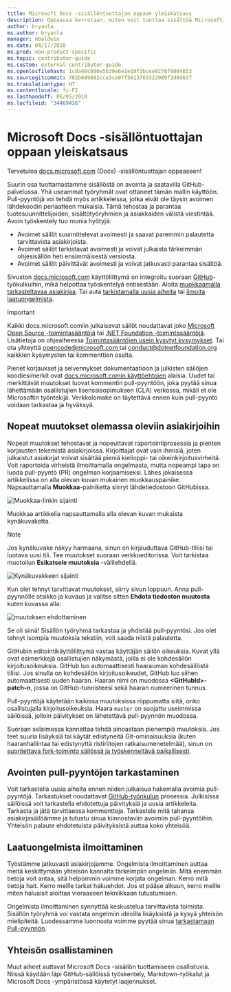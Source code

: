 ```yaml
---
title: Microsoft Docs -sisällöntuottajan oppaan yleiskatsaus
description: Oppaassa kerrotaan, miten voit tuottaa sisältöä Microsoftin dokumentaatiosivustoon docs.microsoft.com.
author: bryanla
ms.author: bryanla
manager: mbaldwin
ms.date: 04/17/2018
ms.prod: non-product-specific
ms.topic: contributor-guide
ms.custom: external-contributor-guide
ms.openlocfilehash: 1cda40c890e5b30e6e1e10f3bcee0278f8004653
ms.sourcegitcommit: 782b689882cce3ce07f5613763322989f2d0d63f
ms.translationtype: HT
ms.contentlocale: fi-FI
ms.lasthandoff: 06/05/2018
ms.locfileid: "34469436"
---
```

# <a name="microsoft-docs-contributor-guide-overview"></a>Microsoft Docs -sisällöntuottajan oppaan yleiskatsaus

Tervetuloa [docs.microsoft.com](https://docs.microsoft.com) (Docs) -sisällöntuottajan oppaaseen!

Suurin osa tuottamastamme sisällöstä on avointa ja saatavilla GitHub-palvelussa. Yhä useammat työryhmät ovat ottaneet tämän mallin käyttöön. Pull-pyyntöjä voi tehdä myös artikkeleissa, jotka eivät ole täysin avoimen lähdekoodin periaatteen mukaisia. Tämä tehostaa ja parantaa tuotesuunnittelijoiden, sisältötyöryhmien ja asiakkaiden välistä viestintää. Avoin työskentely tuo monia hyötyjä:

- Avoimet säilöt suunnittelevat avoimesti ja saavat paremmin palautetta tarvittavista asiakirjoista.
- Avoimet säilöt tarkistavat avoimesti ja voivat julkaista tärkeimmän ohjesisällön heti ensimmäisestä versiosta.
- Avoimet säilöt päivittävät avoimesti ja voivat jatkuvasti parantaa sisältöä.

Sivuston [docs.microsoft.com](https://docs.microsoft.com) käyttöliittymä on integroitu suoraan [GitHub](https://github.com)-työkulkuihin, mikä helpottaa työskentelyä entisestään. Aloita [muokkaamalla tarkasteltavaa asiakirjaa](#quick-edits-to-existing-documents). Tai auta [tarkistamalla uusia aiheita](#review-open-prs) tai [ilmoita laatuongelmista](#create-quality-issues).

> [!IMPORTANT]
> Kaikki docs.microsoft.comiin julkaisevat säilöt noudattavat joko [Microsoft Open Source -toimintasääntöjä](https://opensource.microsoft.com/codeofconduct/) tai [.NET Foundation -toimintasääntöjä](https://dotnetfoundation.org/code-of-conduct). Lisätietoja on ohjeaiheessa [Toimintasääntöjen usein kysytyt kysymykset](https://opensource.microsoft.com/codeofconduct/faq/). Tai ota yhteyttä [ opencode@microsoft.com ](mailto:opencode@microsoft.com) tai [ conduct@dotnetfoundation.org ](mailto:conduct@dotnetfoundation.org) kaikkien kysymysten tai kommenttien osalta.<br>
>
> Pienet korjaukset ja selvennykset dokumentaatioon ja julkisten säilöjen koodiesimerkit ovat [docs.microsoft.comin käyttöehtojen](https://docs.microsoft.com/legal/termsofuse) alaisia. Uudet tai merkittävät muutokset luovat kommentin pull-pyyntöön, joka pyytää sinua lähettämään osallistujien lisenssisopimuksen (CLA) verkossa, mikäli et ole Microsoftin työntekijä. Verkkolomake on täytettävä ennen kuin pull-pyyntö voidaan tarkastaa ja hyväksyä.

## <a name="quick-edits-to-existing-documents"></a>Nopeat muutokset olemassa oleviin asiakirjoihin

Nopeat muutokset tehostavat ja nopeuttavat raportointiprosessia ja pienten korjausten tekemistä asiakirjoissa. Kirjoittajat ovat vain ihmisiä, joten julkaistut asiakirjat voivat sisältää pieniä kielioppi- tai oikeinkirjoitusvirheitä. Voit raportoida virheistä ilmoittamalla ongelmasta, mutta nopeampi tapa on luoda pull-pyyntö (PR) ongelman korjaamiseksi. Lähes jokaisessa artikkelissa on alla olevan kuvan mukainen muokkauspainike. Napsauttamalla **Muokkaa**-painiketta siirryt lähdetiedostoon GitHubissa.

![Muokkaa-linkin sijainti](./media/index/edit-article.png)

Muokkaa artikkelia napsauttamalla alla olevan kuvan mukaista kynäkuvaketta.

> [!NOTE]
> Jos kynäkuvake näkyy harmaana, sinun on kirjauduttava GitHub-tiliisi tai luotava uusi tili. Tee muutokset suoraan verkkoeditorissa. Voit tarkistaa muotoilun **Esikatsele muutoksia** -välilehdellä.

![Kynäkuvakkeen sijainti](./media/index/editicon.png)

Kun olet tehnyt tarvittavat muutokset, siirry sivun loppuun. Anna pull-pyynnölle otsikko ja kuvaus ja valitse sitten **Ehdota tiedoston muutosta** kuten kuvassa alla:

![muutoksen ehdottaminen](./media/index/submit-pull-request.png)

Se oli siinä! Sisällön työryhmä tarkastaa ja yhdistää pull-pyyntösi. Jos olet tehnyt isompia muutoksia tekstiin, voit saada niistä palautetta.

GitHubin editointikäyttöliittymä vastaa käyttäjän säilön oikeuksia. Kuvat yllä ovat esimerkkejä osallistujien näkymästä, joilla ei ole kohdesäilön kirjoitusoikeuksia. GitHub luo automaattisesti haarauman kohdesäilöstä tiliisi. Jos sinulla on kohdesäilön kirjoitusoikeudet, GitHub luo siihen automaattisesti uuden haaran. Haaran nimi on muodossa **\<GitHubId\>-patch-n**, jossa on GitHub-tunnisteesi sekä haaran numeerinen tunnus.

Pull-pyyntöjä käytetään kaikissa muutoksissa riippumatta siitä, onko osallistujalla kirjoitusoikeuksia. Haara `master` on suojattu useimmissa säilöissä, jolloin päivitykset on lähetettävä pull-pyynnön muodossa.

Suoraan selaimessa kannattaa tehdä ainoastaan pienempiä muutoksia. Jos teet suuria lisäyksiä tai käytät edistyneitä Git-ominaisuuksia (kuten haaranhallintaa tai edistynyttä ristiriitojen ratkaisumenetelmää), sinun on [suoritettava fork-toiminto säilössä ja työskenneltävä paikallisesti](how-to-write-workflows-major.md).

## <a name="review-open-prs"></a>Avointen pull-pyyntöjen tarkastaminen

Voit tarkastella uusia aiheita ennen niiden julkaisua hakemalla avoimia pull-pyyntöjä. Tarkastukset noudattavat [GitHub-työnkulun](https://guides.github.com/introduction/flow/) prosessia. Julkisissa säilöissä voit tarkastella ehdotettuja päivityksiä ja uusia artikkeleita. Tarkasta ja jätä tarvittaessa kommentteja. Tarkastele mitä tahansa asiakirjasäilöämme ja tutustu sinua kiinnostaviin avoimiin pull-pyyntöihin. Yhteisön palaute ehdotetuista päivityksistä auttaa koko yhteisöä.

## <a name="create-quality-issues"></a>Laatuongelmista ilmoittaminen

Työstämme jatkuvasti asiakirjojamme. Ongelmista ilmoittaminen auttaa meitä keskittymään yhteisön kannalta tärkeimpiin ongelmiin. Mitä enemmän tietoja voit antaa, sitä helpommin voimme korjata ongelman. Kerro mitä tietoja hait. Kerro meille tarkat hakuehdot. Jos et pääse alkuun, kerro meille miten haluaisit aloittaa vieraaseen tekniikkaan tutustumisen.

Ongelmista ilmoittaminen synnyttää keskustelua tarvittavista toimista. Sisällön työryhmä voi vastata ongelmiin ideoilla lisäyksistä ja kysyä yhteisön mielipiteitä. Luodessamme luonnosta voimme pyytää sinua [tarkastamaan Pull-pyynnön](#review-open-prs).

## <a name="get-more-involved"></a>Yhteisön osallistaminen

Muut aiheet auttavat Microsoft Docs -sisällön tuottamiseen osallistuvia. Niissä käydään läpi GitHub-säilöissä työskentely, Markdown-työkalut ja Microsoft Docs -ympäristössä käytetyt laajennukset.
